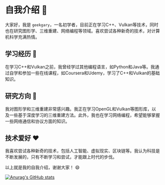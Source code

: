 # 自我介绍 :wave:

大家好，我是 `geekgary`，一名初学者，目前正在学习C++、Vulkan等技术，同时也在研究图形学、三维重建、网络编程等领域。喜欢尝试各种新奇的技术，对计算机科学充满热情。

## 学习经历 :book:

在学习C++和Vulkan之前，我曾经学过其他编程语言，如Python和Java等。我通过自学和参加一些在线课程，如Coursera和Udemy，学习了C++和Vulkan的基础知识。

## 研究方向 :microscope:

我对图形学和三维重建非常感兴趣。我正在学习OpenGL和Vulkan等图形库，以及一些基于深度学习的三维重建方法。此外，我也在学习网络编程，希望能够掌握一些网络通信和协议方面的知识。

## 技术爱好 :heart:

我喜欢尝试各种新奇的技术，包括人工智能、虚拟现实、区块链等。我认为科技是不断发展的，只有不断学习和尝试，才能跟上时代的步伐。

以上就是我的自我介绍，谢谢大家！ :smile:


[![Anurag's GitHub stats](https://github-readme-stats.vercel.app/api?username=StoneHappy)](https://github.com/anuraghazra/github-readme-stats)
